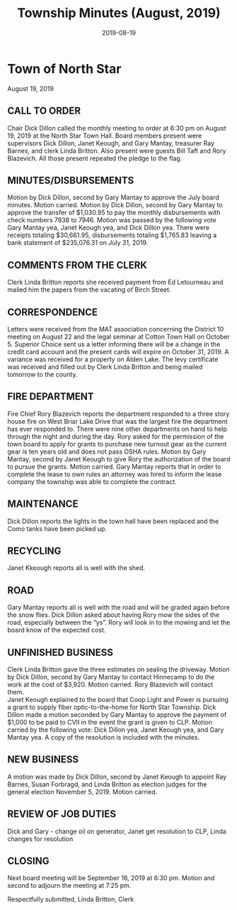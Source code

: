 ﻿---
title: Township Minutes (August, 2019)
date: 2019-08-19
blog_post: true
tags: 
  - Fire/EMS Grants
  - Parking Lot
  - Road
  - Internet
sidebar: auto
---

# Town of North Star
August 19, 2019

## CALL TO ORDER
Chair Dick Dillon called the monthly meeting to order at 6:30 pm on August 19, 2019 at the North Star Town Hall.  Board members present were supervisors Dick Dillon, Janet Keough, and Gary Mantay, treasurer Ray Barnes, and clerk Linda Britton.  Also present were guests Bill Taft and Rory Blazevich.  All those present repeated the pledge to the flag.

## MINUTES/DISBURSEMENTS
Motion by Dick Dillon, second by Gary Mantay to approve the July board minutes.  Motion carried.  Motion by Dick Dillon, second by Gary Mantay to approve the transfer of $1,030.95 to pay the monthly disbursements with check numbers 7938 to 7946. Motion was passed by the following vote Gary Mantay yea, Janet Keough yea, and Dick Dillon yea.  There were receipts totaling $30,661.95, disbursements totaling $1,765.83 leaving a bank statement of $235,076.31 on July 31, 2019.

## COMMENTS FROM THE CLERK
Clerk Linda Britton reports she received payment from Ed Letourneau and mailed him the papers from the vacating of Birch Street.

## CORRESPONDENCE
Letters were received from the MAT association concerning the District 10 meeting on August 22 and the legal seminar at Cotton Town Hall on October 5.  Superior Choice sent us a letter informing there will be a change in the credit card account and the present cards will expire on October 31, 2019.  A variance was received for a property on Alden Lake.  The levy certificate was received and filled out by Clerk Linda Britton and being mailed tomorrow to the county.

## FIRE DEPARTMENT
Fire Chief Rory Blazevich reports the department responded to a three story house fire on West Briar Lake Drive that was the largest fire the department has ever responded to.  There were nine other departments on hand to help through the night and during the day.  Rory asked for the permission of the town board to apply for grants to purchase new turnout gear as the current gear is ten years old and does not pass OSHA rules.  Motion by Gary Mantay, second by Janet Keough to give Rory the authorization of the board to pursue the grants.  Motion carried.  Gary Mantay reports that in order to complete the lease to own rules an attorney was hired to inform the lease company the township was able to complete the contract.

## MAINTENANCE
Dick Dillon reports the lights in the town hall have been replaced and the Como tanks have been picked up.

## RECYCLING
Janet Kkeough reports all is well with the shed.

## ROAD
Gary Mantay reports all is well with the road and will be graded again before the snow flies.  Dick Dillon asked about having Rory mow the sides of the road, especially between the “ys”.  Rory will look in to the mowing and let the board know of the expected cost.

## UNFINISHED BUSINESS
Clerk Linda Britton gave the three estimates on sealing the driveway.  Motion by Dick Dillon, second by Gary Mantay to contact Hinnecamp to do the work at the cost of $3,920.  Motion carried.  Rory Blazevich will contact them.  
Janet Keough explained to the board that Coop Light and Power is pursuing a grant to supply  fiber optic-to-the-home for North Star Township.  Dick Dillon made a motion seconded by Gary Mantay to approve the payment of $1,000 to be paid to CVII in the event the grant is given to CLP.  Motion carried by the following vote: Dick Dillon yea, Janet Keough yea, and Gary Mantay yea.  A copy of the resolution is included with the minutes.

## NEW BUSINESS
A motion was made by Dick Dillon, second by Janet Keough to appoint Ray Barnes, Susan Forbragd, and Linda Britton as election judges for the general election November 5, 2019.  Motion carried.

## REVIEW OF JOB DUTIES
Dick and Gary - change oil on generator, Janet get resolution to CLP, Linda changes for resolution

## CLOSING
Next board meeting will be September 16, 2019 at 6:30 pm.
Motion and second to adjourn the meeting at 7:25 pm.

Respectfully submitted,
Linda Britton, Clerk
